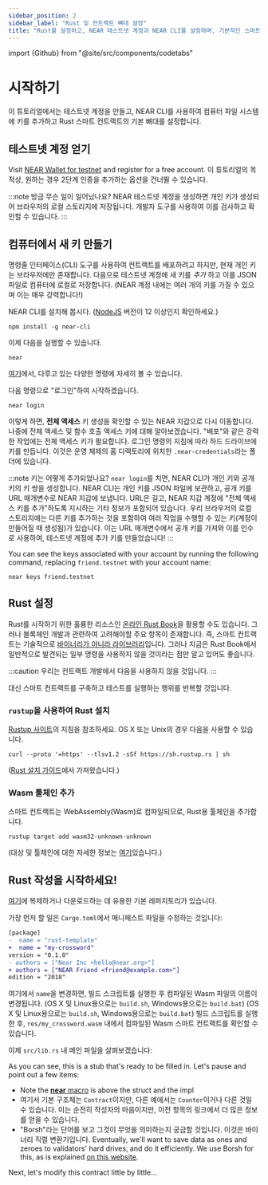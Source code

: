 ```yaml
---
sidebar_position: 2
sidebar_label: "Rust 및 컨트랙트 뼈대 설정"
title: "Rust를 설정하고, NEAR 테스트넷 계정과 NEAR CLI를 설정하며, 기본적인 스마트 컨트랙트 뼈대를 준비하세요"
---
```


import {Github} from "@site/src/components/codetabs"

# 시작하기

이 튜토리얼에서는 테스트넷 계정을 만들고, NEAR CLI를 사용하여 컴퓨터 파일 시스템에 키를 추가하고 Rust 스마트 컨트랙트의 기본 뼈대를 설정합니다.

## 테스트넷 계정 얻기

Visit [NEAR Wallet for testnet](https://testnet.mynearwallet.com/) and register for a free account. 이 튜토리얼의 목적상, 원하는 경우 2단계 인증을 추가하는 옵션을 건너뛸 수 있습니다.

:::note 방금 무슨 일이 일어났나요?
NEAR 테스트넷 계정을 생성하면 개인 키가 생성되어 브라우저의 로컬 스토리지에 저장됩니다. 개발자 도구를 사용하여 이를 검사하고 확인할 수 있습니다. 
:::

## 컴퓨터에서 새 키 만들기

명령줄 인터페이스(CLI) 도구를 사용하여 컨트랙트를 배포하려고 하지만, 현재 개인 키는 브라우저에만 존재합니다. 다음으로 테스트넷 계정에 새 키를 _추가_ 하고 이를 JSON 파일로 컴퓨터에 로컬로 저장합니다. (NEAR 계정 내에는 여러 개의 키를 가질 수 있으며 이는 매우 강력합니다!)

NEAR CLI를 설치해 봅시다. ([NodeJS](https://nodejs.org/) 버전이 12 이상인지 확인하세요.)

    npm install -g near-cli

이제 다음을 실행할 수 있습니다.

    near

[여기](https://docs.near.org/tools/near-cli)에서, 다루고 있는 다양한 명령에 자세히 볼 수 있습니다.

다음 명령으로 "로그인"하여 시작하겠습니다.

    near login

이렇게 하면, **전체 액세스** 키 생성을 확인할 수 있는 NEAR 지갑으로 다시 이동합니다. 나중에 전체 액세스 및 함수 호출 액세스 키에 대해 알아보겠습니다. "배포"와 같은 강력한 작업에는 전체 액세스 키가 필요합니다. 로그인 명령의 지침에 따라 하드 드라이브에 키를 만듭니다. 이것은 운영 체제의 홈 디렉토리에 위치한 `.near-credentials`라는 폴더에 있습니다.

:::note 키는 어떻게 추가되었나요? `near login`를 치면, NEAR CLI가 개인 키와 공개 키의 키 쌍을 생성합니다. NEAR CLI는 개인 키를 JSON 파일에 보관하고, 공개 키를 URL 매개변수로 NEAR 지갑에 보냅니다. URL은 길고, NEAR 지갑 계정에 "전체 액세스 키를 추가"하도록 지시하는 기타 정보가 포함되어 있습니다. 우리 브라우저의 로컬 스토리지에는 다른 키를 추가하는 것을 포함하여 여러 작업을 수행할 수 있는 키(계정이 만들어질 때 생성됨)가 있습니다. 이는 URL 매개변수에서 공개 키를 가져와 이를 인수로 사용하여, 테스트넷 계정에 추가 키를 만들었습니다! :::

You can see the keys associated with your account by running the following command, replacing `friend.testnet` with your account name:

    near keys friend.testnet

## Rust 설정

Rust를 시작하기 위한 훌륭한 리소스인 [온라인 Rust Book](https://doc.rust-lang.org/stable/book)을 활용할 수도 있습니다. 그러나 블록체인 개발과 관련하여 고려해야할 주요 항목이 존재합니다. 즉, 스마트 컨트랙트는 기술적으로 [바이너리가 아니라 라이브러리](https://learning-rust.github.io/docs/cargo-crates-and-basic-project-structure/#crate)입니다. 그러나 지금은 Rust Book에서 일반적으로 발견되는 일부 명령을 사용하지 않을 것이라는 점만 알고 있어도 좋습니다.

:::caution 우리는 컨트랙트 개발에서 다음을 사용하지 않을 것입니다.
:::

대신 스마트 컨트랙트를 구축하고 테스트를 실행하는 행위를 반복할 것입니다.

### `rustup`을 사용하여 Rust 설치

[Rustup 사이트](https://rustup.rs/#)의 지침을 참조하세요. OS X 또는 Unix의 경우 다음을 사용할 수 있습니다.

    curl --proto '=https' --tlsv1.2 -sSf https://sh.rustup.rs | sh

([Rust 설치 가이드](https://www.rust-lang.org/tools/install)에서 가져왔습니다.)

### Wasm 툴체인 추가

스마트 컨트랙트는 WebAssembly(Wasm)로 컴파일되므로, Rust용 툴체인을 추가합니다.

    rustup target add wasm32-unknown-unknown

(대상 및 툴체인에 대한 자세한 정보는 [여기](https://doc.rust-lang.org/edition-guide/rust-2018/platform-and-target-support/webassembly-support.html)있습니다.)

## Rust 작성을 시작하세요!

[여기](https://github.com/near/boilerplate-template-rs)에 복제하거나 다운로드하는 데 유용한 기본 레퍼지토리가 있습니다.

가장 먼저 할 일은 `Cargo.toml`에서 매니페스트 파일을 수정하는 것입니다:

```diff
[package]
-  name = "rust-template"
+  name = "my-crossword"
version = "0.1.0"
- authors = ["Near Inc <hello@near.org>"]
+ authors = ["NEAR Friend <friend@example.com>"]
edition = "2018"
```

여기에서 `name`을 변경하면, 빌드 스크립트를 실행한 후 컴파일된 Wasm 파일의 이름이 변경됩니다. (OS X 및 Linux용으로는 `build.sh`, Windows용으로는 `build.bat`) (OS X 및 Linux용으로는 `build.sh`, Windows용으로는 `build.bat`) 빌드 스크립트를 실행한 후, `res/my_crossword.wasm` 내에서 컴파일된 Wasm 스마트 컨트랙트를 확인할 수 있습니다.

이제 `src/lib.rs` 내 메인 파일을 살펴보겠습니다:

<Github language="rust" start="8" end="44" url="https://github.com/near/boilerplate-template-rs/blob/f1edeead98a9ec12c3f6db311f62025305f57874/contract/src/lib.rs" />

As you can see, this is a stub that's ready to be filled in. Let's pause and point out a few items:

- Note the [**near** macro](/sdk/rust/contract-structure/near-bindgen) is above the struct and the impl
- 여기서 기본 구조체는 `Contract`이지만, 다른 예에서는 `Counter`이거나 다른 것일 수 있습니다. 이는 순전히 작성자의 마음이지만, 이전 항목의 링크에서 더 많은 정보를 얻을 수 있습니다.
- "Borsh"라는 단어를 보고 그것이 무엇을 의미하는지 궁금할 것입니다. 이것은 바이너리 직렬 변환기입니다. Eventually, we'll want to save data as ones and zeroes to validators' hard drives, and do it efficiently. We use Borsh for this, as is explained [on this website](https://borsh.io).

Next, let's modify this contract little by little…
